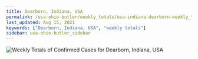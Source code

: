 ```yaml
---
title: Dearborn, Indiana, USA
permalink: /usa-ohio-butler/weekly_totals/usa-indiana-dearborn-weekly_totals.html
last_updated: Aug 15, 2021
keywords: ["Dearborn, Indiana, USA", "weekly totals"]
sidebar: usa-ohio-butler_sidebar
---
```


![Weekly Totals of Confirmed Cases for Dearborn, Indiana, USA](/covid_tracker/images/graphs/usa-indiana-dearborn-weekly_totals_graph.png)
